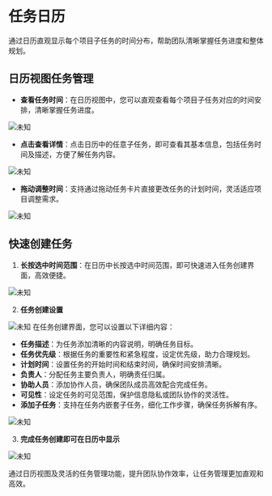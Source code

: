 # 任务日历

通过日历直观显示每个项目子任务的时间分布，帮助团队清晰掌握任务进度和整体规划。

## 日历视图任务管理  
- **查看任务时间**：在日历视图中，您可以直观查看每个项目子任务对应的时间安排，清晰掌握任务进度。  

![未知](/images/clander_1.png)
- **点击查看详情**：点击日历中的任意子任务，即可查看其基本信息，包括任务时间及描述，方便了解任务内容。

![未知](/images/clander_2.png)
- **拖动调整时间**：支持通过拖动任务卡片直接更改任务的计划时间，灵活适应项目调整需求。  

![未知](/images/clander_3.png)

## 快速创建任务 
1.  **长按选中时间范围**：在日历中长按选中时间范围，即可快速进入任务创建界面，高效便捷。  

![未知](/images/clander_4.png)

2. **任务创建设置**  

![未知](/images/clander_5.png) 
在任务创建界面，您可以设置以下详细内容：
- **任务描述**：为任务添加清晰的内容说明，明确任务目标。  
- **任务优先级**：根据任务的重要性和紧急程度，设定优先级，助力合理规划。  
- **计划时间**：设置任务的开始时间和结束时间，确保时间安排清晰。  
- **负责人**：分配任务主要负责人，明确责任归属。  
- **协助人员**：添加协作人员，确保团队成员高效配合完成任务。  
- **可见性**：设定任务的可见范围，保护信息隐私或团队协作的灵活性。  
- **添加子任务**：支持在任务内嵌套子任务，细化工作步骤，确保任务拆解有序。  

![未知](/images/clander_6.png)

3. **完成任务创建即可在日历中显示** 

![未知](/images/clander_7.png)

通过日历视图及灵活的任务管理功能，提升团队协作效率，让任务管理更加直观和高效。
